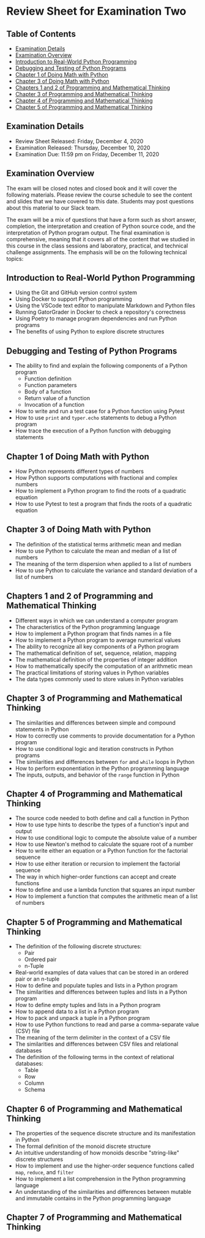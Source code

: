 # Review Sheet for Examination Two

## Table of Contents

* [Examination Details](#examination-details)
* [Examination Overview](#examination-overview)
* [Introduction to Real-World Python Programming](#introduction-to-real-world-python-programming)
* [Debugging and Testing of Python Programs](#debugging-and-testing-of-python-programs)
* [Chapter 1 of Doing Math with Python](#chapter-1-of-doing-math-with-python)
* [Chapter 3 of Doing Math with Python](#chapter-3-of-doing-math-with-python)
* [Chapters 1 and 2 of Programming and Mathematical Thinking](#chapters-1-and-2-of-programming-and-mathematical-thinking)
* [Chapter 3 of Programming and Mathematical Thinking](#chapter-3-of-programming-and-mathematical-thinking)
* [Chapter 4 of Programming and Mathematical Thinking](#chapter-4-of-programming-and-mathematical-thinking)
* [Chapter 5 of Programming and Mathematical Thinking](#chapter-5-of-programming-and-mathematical-thinking)

## Examination Details

- Review Sheet Released: Friday, December 4, 2020
- Examination Released: Thursday, December 10, 2020
- Examination Due: 11:59 pm on Friday, December 11, 2020

## Examination Overview

The exam will be closed notes and closed book and it will cover the following
materials. Please review the course schedule to see the content and slides that
we have covered to this date. Students may post questions about this material to
our Slack team.

The exam will be a mix of questions that have a form such as short answer,
completion, the interpretation and creation of Python source code, and the
interpretation of Python program output. The final examination is comprehensive,
meaning that it covers all of the content that we studied in this course in the
class sessions and laboratory, practical, and technical challenge assignments.
The emphasis will be on the following technical topics:

## Introduction to Real-World Python Programming

- Using the Git and GitHub version control system
- Using Docker to support Python programming
- Using the VSCode text editor to manipulate Markdown and Python files
- Running GatorGrader in Docker to check a repository's correctness
- Using Poetry to manage program dependencies and run Python programs
- The benefits of using Python to explore discrete structures

## Debugging and Testing of Python Programs

- The ability to find and explain the following components of a Python program
  - Function definition
  - Function parameters
  - Body of a function
  - Return value of a function
  - Invocation of a function
- How to write and run a test case for a Python function using Pytest
- How to use `print` and `typer.echo` statements to debug a Python program
- How trace the execution of a Python function with debugging statements

## Chapter 1 of Doing Math with Python

- How Python represents different types of numbers
- How Python supports computations with fractional and complex numbers
- How to implement a Python program to find the roots of a quadratic equation
- How to use Pytest to test a program that finds the roots of a quadratic equation

## Chapter 3 of Doing Math with Python

- The definition of the statistical terms arithmetic mean and median
- How to use Python to calculate the mean and median of a list of numbers
- The meaning of the term dispersion when applied to a list of numbers
- How to use Python to calculate the variance and standard deviation of a list of numbers

## Chapters 1 and 2 of Programming and Mathematical Thinking

- Different ways in which we can understand a computer program
- The characteristics of the Python programming language
- How to implement a Python program that finds names in a file
- How to implement a Python program to average numerical values
- The ability to recognize all key components of a Python program
- The mathematical definition of set, sequence, relation, mapping
- The mathematical definition of the properties of integer addition
- How to mathematically specify the computation of an arithmetic mean
- The practical limitations of storing values in Python variables
- The data types commonly used to store values in Python variables

## Chapter 3 of Programming and Mathematical Thinking

- The similarities and differences between simple and compound statements in Python
- How to correctly use comments to provide documentation for a Python program
- How to use conditional logic and iteration constructs in Python programs
- The similarities and differences between `for` and `while` loops in Python
- How to perform exponentiation in the Python programming language
- The inputs, outputs, and behavior of the `range` function in Python

## Chapter 4 of Programming and Mathematical Thinking

- The source code needed to both define and call a function in Python
- How to use type hints to describe the types of a function's input and output
- How to use conditional logic to compute the absolute value of a number
- How to use Newton's method to calculate the square root of a number
- How to write either an equation or a Python function for the factorial sequence
- How to use either iteration or recursion to implement the factorial sequence
- The way in which higher-order functions can accept and create functions
- How to define and use a lambda function that squares an input number
- How to implement a function that computes the arithmetic mean of a list of numbers

## Chapter 5 of Programming and Mathematical Thinking

- The definition of the following discrete structures:
  - Pair
  - Ordered pair
  - n-Tuple
- Real-world examples of data values that can be stored in an ordered pair or an n-tuple
- How to define and populate tuples and lists in a Python program
- The similarities and differences between tuples and lists in a Python program
- How to define empty tuples and lists in a Python program
- How to append data to a list in a Python program
- How to pack and unpack a tuple in a Python program
- How to use Python functions to read and parse a comma-separate value (CSV) file
- The meaning of the term delimiter in the context of a CSV file
- The similarities and differences between CSV files and relational databases
- The definition of the following terms in the context of relational databases:
  - Table
  - Row
  - Column
  - Schema

## Chapter 6 of Programming and Mathematical Thinking

- The properties of the sequence discrete structure and its manifestation in
  Python
- The formal definition of the monoid discrete structure
- An intuitive understanding of how monoids describe "string-like" discrete
  structures
- How to implement and use the higher-order sequence functions called `map`,
  `reduce`, and `filter`
- How to implement a list comprehension in the Python programming language
- An understanding of the similarities and differences between mutable and
  immutable contains in the Python programming language

## Chapter 7 of Programming and Mathematical Thinking
